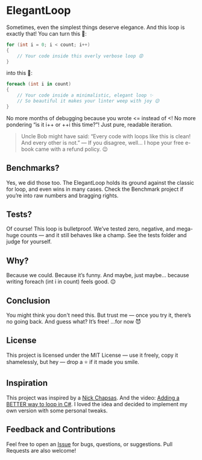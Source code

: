 # ElegantLoop

Sometimes, even the simplest things deserve elegance. And this loop is exactly that!
You can turn this 💩:
```csharp
for (int i = 0; i < count; i++)
{
	// Your code inside this overly verbose loop 😡
}
```
into this 🎂:
```csharp
foreach (int i in count)
{
	// Your code inside a minimalistic, elegant loop ✨
	// So beautiful it makes your linter weep with joy 😌
}
```

No more months of debugging because you wrote <= instead of <!
No more pondering “is it i++ or ++i this time?”!
Just pure, readable iteration.

> Uncle Bob might have said:
> “Every code with loops like this is clean! And every other is not.”
> — If you disagree, well... I hope your free e-book came with a refund policy. 😉

## Benchmarks?
Yes, we did those too.
The ElegantLoop holds its ground against the classic for loop, and even wins in many cases.
Check the Benchmark project if you’re into raw numbers and bragging rights.

## Tests?
Of course!
This loop is bulletproof. We’ve tested zero, negative, and mega-huge counts — and it still behaves like a champ.
See the tests folder and judge for yourself.

## Why?
Because we could.
Because it’s funny.
And maybe, just maybe… because writing foreach (int i in count) feels good. 😌

## Conclusion
You might think you don't need this.
But trust me — once you try it, there’s no going back.
And guess what? It’s free! …for now 😈

## License
This project is licensed under the MIT License —
use it freely, copy it shamelessly, but hey — drop a ⭐ if it made you smile.

## Inspiration
This project was inspired by a [Nick Chapsas](https://www.youtube.com/@nickchapsas).
And the video: [Adding a BETTER way to loop in C#](https://www.youtube.com/watch?v=jmmz1cInNow).
I loved the idea and decided to implement my own version with some personal tweaks.

## Feedback and Contributions
Feel free to open an [Issue](https://github.com/1NoobSaibot/ElegantLoops/issues) for bugs, questions, or suggestions.
Pull Requests are also welcome!

